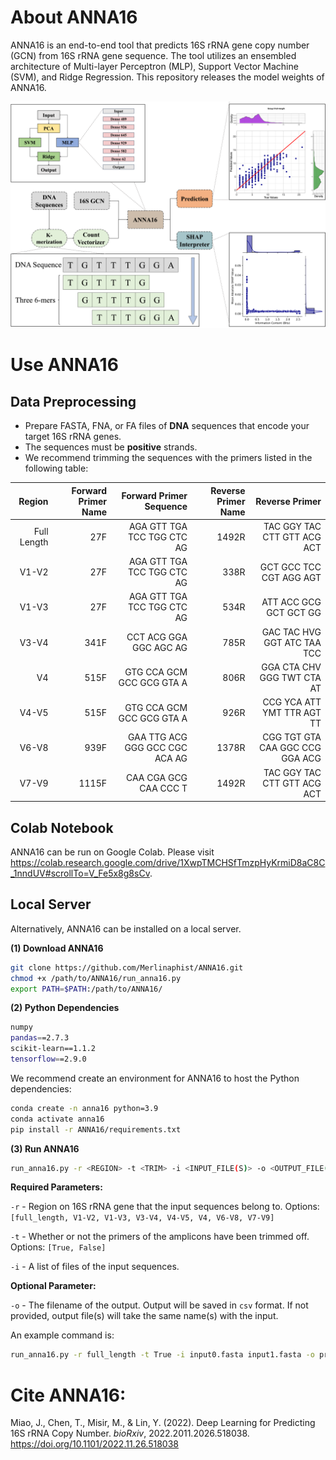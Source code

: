 # About ANNA16
ANNA16 is an end-to-end tool that predicts 16S rRNA gene copy number (GCN) from 16S rRNA gene sequence. The tool utilizes an ensembled architecture of Multi-layer Perceptron (MLP), Support Vector Machine (SVM), and Ridge Regression. This repository releases the model weights of ANNA16.

![Summary of ANNA16](ANNA16_summary.png)

# Use ANNA16

## Data Preprocessing

+ Prepare FASTA, FNA, or FA files of **DNA** sequences that encode your target 16S rRNA genes.
+ The sequences must be **positive** strands.
+ We recommend trimming the sequences with the primers listed in the following table:

| Region | Forward Primer Name | Forward Primer Sequence | Reverse Primer Name |Reverse Primer |
|-------:|--------------------:|------------------------:|-----------:|--------------:|
| Full Length | 27F | AGA GTT TGA TCC TGG CTC AG     | 1492R | TAC GGY TAC CTT GTT ACG ACT     |
| V1-V2       | 27F | AGA GTT TGA TCC TGG CTC AG     | 338R | GCT GCC TCC CGT AGG AGT         |
| V1-V3       | 27F | AGA GTT TGA TCC TGG CTC AG     | 534R | ATT ACC GCG GCT GCT GG          |
| V3-V4       | 341F | CCT ACG GGA GGC AGC AG         | 785R | GAC TAC HVG GGT ATC TAA TCC     |
| V4          | 515F | GTG CCA GCM GCC GCG GTA A      | 806R | GGA CTA CHV GGG TWT CTA AT      |
| V4-V5       | 515F | GTG CCA GCM GCC GCG GTA A      | 926R | CCG YCA ATT YMT TTR AGT TT      |
| V6-V8       | 939F | GAA TTG ACG GGG GCC CGC ACA AG | 1378R | CGG TGT GTA CAA GGC CCG GGA ACG |
| V7-V9       | 1115F | CAA CGA GCG CAA CCC T          | 1492R | TAC GGY TAC CTT GTT ACG ACT     |

## Colab Notebook

ANNA16 can be run on Google Colab. Please visit https://colab.research.google.com/drive/1XwpTMCHSfTmzpHyKrmiD8aC8C_1nndUV#scrollTo=V_Fe5x8g8sCv.

## Local Server

Alternatively, ANNA16 can be installed on a local server.

**(1) Download ANNA16**

```bash
git clone https://github.com/Merlinaphist/ANNA16.git
chmod +x /path/to/ANNA16/run_anna16.py
export PATH=$PATH:/path/to/ANNA16/
```

**(2) Python Dependencies**

```bash
numpy
pandas==2.7.3
scikit-learn==1.1.2
tensorflow==2.9.0
```

We recommend create an environment for ANNA16 to host the Python dependencies:

```bash
conda create -n anna16 python=3.9
conda activate anna16
pip install -r ANNA16/requirements.txt
```

**(3) Run ANNA16**

```bash
run_anna16.py -r <REGION> -t <TRIM> -i <INPUT_FILE(S)> -o <OUTPUT_FILE(S)>
```

**Required Parameters:**

`-r` - Region on 16S rRNA gene that the input sequences belong to. Options: `[full_length, V1-V2, V1-V3, V3-V4, V4-V5, V4, V6-V8, V7-V9]`

`-t` - Whether or not the primers of the amplicons have been trimmed off. 
Options: `[True, False]`

`-i` - A list of files of the input sequences.

**Optional Parameter:**

`-o` - The filename of the output. Output will be saved in `csv` format. If not provided, output file(s) will take the same name(s) with the input.

An example command is:

```bash
run_anna16.py -r full_length -t True -i input0.fasta input1.fasta -o pred0 pred1
```

# Cite ANNA16:

Miao, J., Chen, T., Misir, M., & Lin, Y. (2022). Deep Learning for Predicting 16S rRNA Copy Number. *bioRxiv*, 2022.2011.2026.518038. https://doi.org/10.1101/2022.11.26.518038
